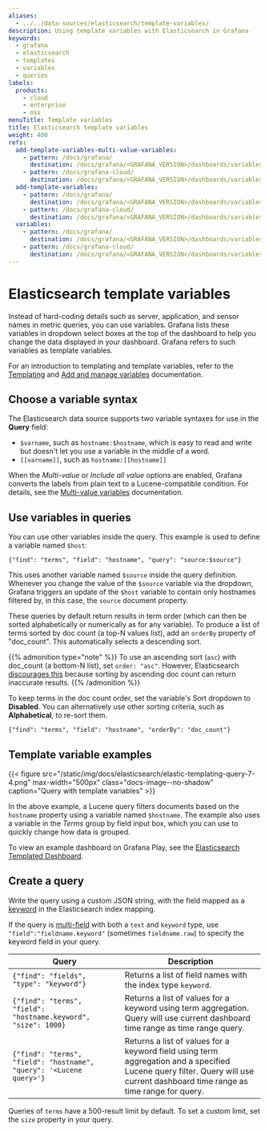 ```yaml
---
aliases:
  - ../../data-sources/elasticsearch/template-variables/
description: Using template variables with Elasticsearch in Grafana
keywords:
  - grafana
  - elasticsearch
  - templates
  - variables
  - queries
labels:
  products:
    - cloud
    - enterprise
    - oss
menuTitle: Template variables
title: Elasticsearch template variables
weight: 400
refs:
  add-template-variables-multi-value-variables:
    - pattern: /docs/grafana/
      destination: /docs/grafana/<GRAFANA_VERSION>/dashboards/variables/add-template-variables/#multi-value-variables
    - pattern: /docs/grafana-cloud/
      destination: /docs/grafana/<GRAFANA_VERSION>/dashboards/variables/add-template-variables/#multi-value-variables
  add-template-variables:
    - pattern: /docs/grafana/
      destination: /docs/grafana/<GRAFANA_VERSION>/dashboards/variables/add-template-variables/
    - pattern: /docs/grafana-cloud/
      destination: /docs/grafana/<GRAFANA_VERSION>/dashboards/variables/add-template-variables/
  variables:
    - pattern: /docs/grafana/
      destination: /docs/grafana/<GRAFANA_VERSION>/dashboards/variables/
    - pattern: /docs/grafana-cloud/
      destination: /docs/grafana/<GRAFANA_VERSION>/dashboards/variables/
---
```


# Elasticsearch template variables

Instead of hard-coding details such as server, application, and sensor names in metric queries, you can use variables.
Grafana lists these variables in dropdown select boxes at the top of the dashboard to help you change the data displayed in your dashboard.
Grafana refers to such variables as template variables.

For an introduction to templating and template variables, refer to the [Templating](ref:variables) and [Add and manage variables](ref:add-template-variables) documentation.

## Choose a variable syntax

The Elasticsearch data source supports two variable syntaxes for use in the **Query** field:

- `$varname`, such as `hostname:$hostname`, which is easy to read and write but doesn't let you use a variable in the middle of a word.
- `[[varname]]`, such as `hostname:[[hostname]]`

When the _Multi-value_ or _Include all value_ options are enabled, Grafana converts the labels from plain text to a Lucene-compatible condition.
For details, see the [Multi-value variables](ref:add-template-variables-multi-value-variables) documentation.

## Use variables in queries

You can use other variables inside the query.
This example is used to define a variable named `$host`:

```
{"find": "terms", "field": "hostname", "query": "source:$source"}
```

This uses another variable named `$source` inside the query definition.
Whenever you change the value of the `$source` variable via the dropdown, Grafana triggers an update of the `$host` variable to contain only hostnames filtered by, in this case, the `source` document property.

These queries by default return results in term order (which can then be sorted alphabetically or numerically as for any variable).
To produce a list of terms sorted by doc count (a top-N values list), add an `orderBy` property of "doc_count".
This automatically selects a descending sort.

{{% admonition type="note" %}}
To use an ascending sort (`asc`) with doc_count (a bottom-N list), set `order: "asc"`. However, Elasticsearch [discourages this](https://www.elastic.co/guide/en/elasticsearch/reference/current/search-aggregations-bucket-terms-aggregation.html#search-aggregations-bucket-terms-aggregation-order) because sorting by ascending doc count can return inaccurate results.
{{% /admonition %}}

To keep terms in the doc count order, set the variable's Sort dropdown to **Disabled**.
You can alternatively use other sorting criteria, such as **Alphabetical**, to re-sort them.

```
{"find": "terms", "field": "hostname", "orderBy": "doc_count"}
```

## Template variable examples

{{< figure src="/static/img/docs/elasticsearch/elastic-templating-query-7-4.png" max-width="500px" class="docs-image--no-shadow" caption="Query with template variables" >}}

In the above example, a Lucene query filters documents based on the `hostname` property using a variable named `$hostname`.
The example also uses a variable in the _Terms_ group by field input box, which you can use to quickly change how data is grouped.

To view an example dashboard on Grafana Play, see the [Elasticsearch Templated Dashboard](https://play.grafana.org/d/z8OZC66nk/elasticsearch-8-2-0-sample-flight-data?orgId=1).

## Create a query

Write the query using a custom JSON string, with the field mapped as a [keyword](https://www.elastic.co/guide/en/elasticsearch/reference/current/keyword.html#keyword) in the Elasticsearch index mapping.

If the query is [multi-field](https://www.elastic.co/guide/en/elasticsearch/reference/current/multi-fields.html) with both a `text` and `keyword` type, use `"field":"fieldname.keyword"` (sometimes `fieldname.raw`) to specify the keyword field in your query.

| Query                                                               | Description                                                                                                                                                                   |
| ------------------------------------------------------------------- | ----------------------------------------------------------------------------------------------------------------------------------------------------------------------------- |
| `{"find": "fields", "type": "keyword"}`                             | Returns a list of field names with the index type `keyword`.                                                                                                                  |
| `{"find": "terms", "field": "hostname.keyword", "size": 1000}`      | Returns a list of values for a keyword using term aggregation. Query will use current dashboard time range as time range query.                                               |
| `{"find": "terms", "field": "hostname", "query": '<Lucene query>'}` | Returns a list of values for a keyword field using term aggregation and a specified Lucene query filter. Query will use current dashboard time range as time range for query. |

Queries of `terms` have a 500-result limit by default.
To set a custom limit, set the `size` property in your query.

